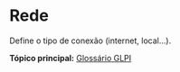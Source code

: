 Rede
======

Define o tipo de conexão (internet, local...).

**Tópico principal:** [Glossário GLPI](../../glpi/glossario.html)
